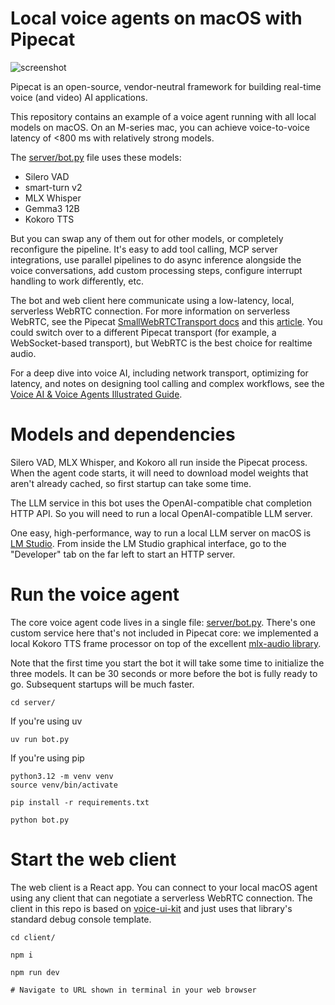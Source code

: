 # Local voice agents on macOS with Pipecat

![screenshot](assets/debug-console-screenshot.png)

Pipecat is an open-source, vendor-neutral framework for building real-time voice (and video) AI applications.

This repository contains an example of a voice agent running with all local models on macOS. On an M-series mac, you can achieve voice-to-voice latency of <800 ms with relatively strong models.

The [server/bot.py](server/bot.py) file uses these models:

  - Silero VAD
  - smart-turn v2
  - MLX Whisper
  - Gemma3 12B
  - Kokoro TTS

But you can swap any of them out for other models, or completely reconfigure the pipeline. It's easy to add tool calling, MCP server integrations, use parallel pipelines to do async inference alongside the voice conversations, add custom processing steps, configure interrupt handling to work differently, etc.

The bot and web client here communicate using a low-latency, local, serverless WebRTC connection. For more information on serverless WebRTC, see the Pipecat [SmallWebRTCTransport docs](https://docs.pipecat.ai/server/services/transport/small-webrtc) and this [article](https://www.daily.co/blog/you-dont-need-a-webrtc-server-for-your-voice-agents/). You could switch over to a different Pipecat transport (for example, a WebSocket-based transport), but WebRTC is the best choice for realtime audio.

For a deep dive into voice AI, including network transport, optimizing for latency, and notes on designing tool calling and complex workflows, see the [Voice AI & Voice Agents Illustrated Guide](https://voiceaiandvoiceagents.com/).

# Models and dependencies

Silero VAD, MLX Whisper, and Kokoro all run inside the Pipecat process. When the agent code starts, it will need to download model weights that aren't already cached, so first startup can take some time.

The LLM service in this bot uses the OpenAI-compatible chat completion HTTP API. So you will need to run a local OpenAI-compatible LLM server. 

One easy, high-performance, way to run a local LLM server on macOS is [LM Studio](https://lmstudio.ai/). From inside the LM Studio graphical interface, go to the "Developer" tab on the far left to start an HTTP server.

# Run the voice agent

The core voice agent code lives in a single file: [server/bot.py](server/bot.py). There's one custom service here that's not included in Pipecat core: we implemented a local Kokoro TTS frame processor on top of the excellent [mlx-audio library](https://github.com/Blaizzy/mlx-audio).

Note that the first time you start the bot it will take some time to initialize the three models. It can be 30 seconds or more before the bot is fully ready to go. Subsequent startups will be much faster.

```shell
cd server/
```

If you're using uv

```
uv run bot.py
```

If you're using pip

```
python3.12 -m venv venv
source venv/bin/activate

pip install -r requirements.txt

python bot.py
```

# Start the web client

The web client is a React app. You can connect to your local macOS agent using any client that can negotiate a serverless WebRTC connection. The client in this repo is based on [voice-ui-kit](https://github.com/pipecat-ai/voice-ui-kit) and just uses that library's standard debug console template.

```shell
cd client/

npm i

npm run dev

# Navigate to URL shown in terminal in your web browser
```